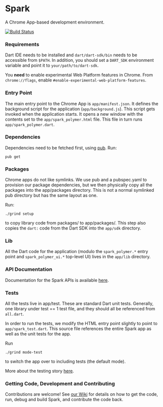 # Spark

A Chrome App-based development environment.

[![Build Status](https://drone.io/github.com/dart-lang/spark/status.png)](https://drone.io/github.com/dart-lang/spark/latest)

### Requirements
Dart IDE needs to be installed and `dart/dart-sdk/bin` needs to be accessible
from `$PATH`. In addition, you should set a `DART_SDK` environment variable
and point it to `your/path/to/dart-sdk`.

You **need** to enable experimental Web Platform features in Chrome. From
`chrome://flags`, enable `#enable-experimental-web-platform-features`.

### Entry Point
The main entry point to the Chrome App is `app/manifest.json`. It defines
the background script for the application (`app/background.js`). This script
gets invoked when the application starts. It opens a new window with the
contents set to the `app/spark_polymer.html` file. This file in turn runs
`app/spark_polymer.dart`.

### Dependencies
Dependencies need to be fetched first, using [pub](http://pub.dartlang.org).
Run:

    pub get

### Packages
Chrome apps do not like symlinks. We use pub and a pubspec.yaml to provision our
package dependencies, but we then physically copy all the packages into the
app/packages directory. This is not a normal symlinked pub directory but has the
same layout as one.

Run:

    ./grind setup

to copy library code from packages/ to app/packages/. This step also copies the
`dart:` code from the Dart SDK into the `app/sdk` directory.

### Lib
All the Dart code for the application (modulo the `spark_polymer.*` entry point
and `spark_polymer_ui.*` top-level UI) lives in the `app/lib` directory.

### API Documentation
Documentation for the Spark APIs is available
[here](http://dart-lang.github.io/spark/docs/spark.html).

### Tests
All the tests live in app/test. These are standard Dart unit tests. Generally,
one library under test == 1 test file, and they should all be referenced from
`all.dart`.

In order to run the tests, we modify the HTML entry point slightly to point to
`app/spark_test.dart`. This source file references the entire Spark app as
well as the unit tests for the app.

Run

    ./grind mode-test

to switch the app over to including tests (the default mode).

More about the testing story [here](https://github.com/dart-lang/spark/wiki/Testing).

### Getting Code, Development and Contributing
Contributions are welcome! See [our Wiki](https://github.com/dart-lang/spark/wiki/)
for details on how to get the code, run, debug and build Spark, and contribute
the code back.
